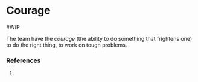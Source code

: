 # Courage
#WIP 

The team have the _courage_ (the ability to do something that frightens one) to do the right thing, to work on tough problems.

### References
1. 